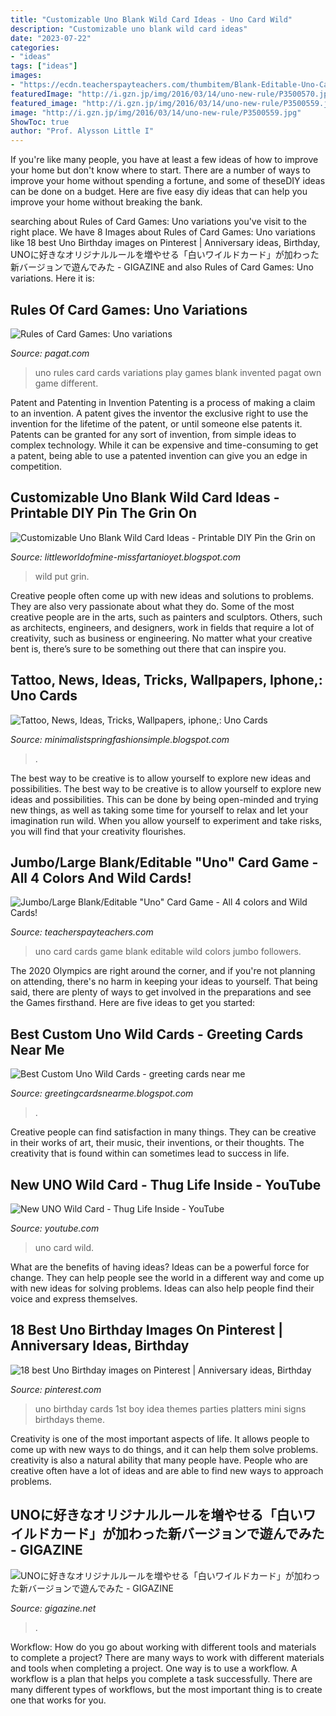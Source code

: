 ```yaml
---
title: "Customizable Uno Blank Wild Card Ideas - Uno Card Wild"
description: "Customizable uno blank wild card ideas"
date: "2023-07-22"
categories:
- "ideas"
tags: ["ideas"]
images:
- "https://ecdn.teacherspayteachers.com/thumbitem/Blank-Editable-Uno-Card-Game-All-4-colors-and-Wild-Cards--4563197-1565155751/original-4563197-3.jpg"
featuredImage: "http://i.gzn.jp/img/2016/03/14/uno-new-rule/P3500570.jpg"
featured_image: "http://i.gzn.jp/img/2016/03/14/uno-new-rule/P3500559.jpg"
image: "http://i.gzn.jp/img/2016/03/14/uno-new-rule/P3500559.jpg"
ShowToc: true
author: "Prof. Alysson Little I"
---
```



If you're like many people, you have at least a few ideas of how to improve your home but don't know where to start. There are a number of ways to improve your home without spending a fortune, and some of theseDIY ideas can be done on a budget. Here are five easy diy ideas that can help you improve your home without breaking the bank.

	

		
searching about Rules of Card Games: Uno variations you've visit to the right place. We have 8 Images about Rules of Card Games: Uno variations like 18 best Uno Birthday images on Pinterest | Anniversary ideas, Birthday, UNOに好きなオリジナルルールを増やせる「白いワイルドカード」が加わった新バージョンで遊んでみた - GIGAZINE and also Rules of Card Games: Uno variations. Here it is:
		
    
## Rules Of Card Games: Uno Variations

<img loading=lazy src="http://www.pagat.com/images/invented/UnoDealer.gif" onerror="this.onerror=null;this.src='https://tse1.mm.bing.net/th?id=OIP.IY_nsWviHNP5zwOcSr2Q-gAAAA&amp;pid=15.1';" alt="Rules of Card Games: Uno variations">

_Source: pagat.com_

>uno rules card cards variations play games blank invented pagat own game different. 

	

Patent and Patenting in Invention
Patenting is a process of making a claim to an invention. A patent gives the inventor the exclusive right to use the invention for the lifetime of the patent, or until someone else patents it. Patents can be granted for any sort of invention, from simple ideas to complex technology. While it can be expensive and time-consuming to get a patent, being able to use a patented invention can give you an edge in competition.

    
## Customizable Uno Blank Wild Card Ideas - Printable DIY Pin The Grin On

<img loading=lazy src="https://i.pinimg.com/originals/48/36/97/48369751ac2c9d436e04874081e1b1f2.jpg" onerror="this.onerror=null;this.src='https://tse4.mm.bing.net/th?id=OIP.I3jC3aefir7dzCPSKN9UqQHaEK&amp;pid=15.1';" alt="Customizable Uno Blank Wild Card Ideas - Printable DIY Pin the Grin on">

_Source: littleworldofmine-missfartanioyet.blogspot.com_

>wild put grin. 

	

Creative people often come up with new ideas and solutions to problems. They are also very passionate about what they do. Some of the most creative people are in the arts, such as painters and sculptors. Others, such as architects, engineers, and designers, work in fields that require a lot of creativity, such as business or engineering. No matter what your creative bent is, there’s sure to be something out there that can inspire you.

    
## Tattoo, News, Ideas, Tricks, Wallpapers, Iphone,: Uno Cards

<img loading=lazy src="https://lh6.googleusercontent.com/proxy/J0d5vRlZixXTotbO3VPyH_mD1bpac-zIk5Ceo-s1Sjnx-z9vKRpR0sZ-dvzufZySRYOvaA=w1200-h630-p-k-no-nu" onerror="this.onerror=null;this.src='https://tse1.mm.bing.net/th?id=OIP.A3VIflfnKodlzsqH7-v9UAHaJV&amp;pid=15.1';" alt="Tattoo, News, Ideas, Tricks, Wallpapers, iphone,: Uno Cards">

_Source: minimalistspringfashionsimple.blogspot.com_

>. 

	

The best way to be creative is to allow yourself to explore new ideas and possibilities.
The best way to be creative is to allow yourself to explore new ideas and possibilities. This can be done by being open-minded and trying new things, as well as taking some time for yourself to relax and let your imagination run wild. When you allow yourself to experiment and take risks, you will find that your creativity flourishes.

    
## Jumbo/Large Blank/Editable &quot;Uno&quot; Card Game - All 4 Colors And Wild Cards!

<img loading=lazy src="https://ecdn.teacherspayteachers.com/thumbitem/Blank-Editable-Uno-Card-Game-All-4-colors-and-Wild-Cards--4563197-1565155751/original-4563197-3.jpg" onerror="this.onerror=null;this.src='https://tse4.mm.bing.net/th?id=OIP.P1au7VGeQnzWL6HQzFAo8AAAAA&amp;pid=15.1';" alt="Jumbo/Large Blank/Editable &quot;Uno&quot; Card Game - All 4 colors and Wild Cards!">

_Source: teacherspayteachers.com_

>uno card cards game blank editable wild colors jumbo followers. 

	

The 2020 Olympics are right around the corner, and if you're not planning on attending, there's no harm in keeping your ideas to yourself. That being said, there are plenty of ways to get involved in the preparations and see the Games firsthand. Here are five ideas to get you started: 

    
## Best Custom Uno Wild Cards - Greeting Cards Near Me

<img loading=lazy src="http://i.gzn.jp/img/2016/03/14/uno-new-rule/P3500570.jpg" onerror="this.onerror=null;this.src='https://tse2.mm.bing.net/th?id=OIP.Fb4HzO3IHa8I-pFd7P29xAHaEK&amp;pid=15.1';" alt="Best Custom Uno Wild Cards - greeting cards near me">

_Source: greetingcardsnearme.blogspot.com_

>. 

	

Creative people can find satisfaction in many things. They can be creative in their works of art, their music, their inventions, or their thoughts. The creativity that is found within can sometimes lead to success in life.

    
## New UNO Wild Card - Thug Life Inside - YouTube

<img loading=lazy src="https://i.ytimg.com/vi/3BBqt2hV09A/maxresdefault.jpg" onerror="this.onerror=null;this.src='https://tse2.mm.bing.net/th?id=OIP.UglQXlWERi_VJUjGn2IXuQHaEK&amp;pid=15.1';" alt="New UNO Wild Card - Thug Life Inside - YouTube">

_Source: youtube.com_

>uno card wild. 

	

What are the benefits of having ideas?
Ideas can be a powerful force for change. They can help people see the world in a different way and come up with new ideas for solving problems. Ideas can also help people find their voice and express themselves.

    
## 18 Best Uno Birthday Images On Pinterest | Anniversary Ideas, Birthday

<img loading=lazy src="https://i.pinimg.com/736x/fc/81/a9/fc81a9c3d4f8858a70d7d250f33ce732--uno-birthday-party-birthday-ideas.jpg" onerror="this.onerror=null;this.src='https://tse3.mm.bing.net/th?id=OIP.dvtCJy-LfVNFaHOhT8PCuwHaJ3&amp;pid=15.1';" alt="18 best Uno Birthday images on Pinterest | Anniversary ideas, Birthday">

_Source: pinterest.com_

>uno birthday cards 1st boy idea themes parties platters mini signs birthdays theme. 

	

Creativity is one of the most important aspects of life. It allows people to come up with new ways to do things, and it can help them solve problems. creativity is also a natural ability that many people have. People who are creative often have a lot of ideas and are able to find new ways to approach problems.

    
## UNOに好きなオリジナルルールを増やせる「白いワイルドカード」が加わった新バージョンで遊んでみた - GIGAZINE

<img loading=lazy src="http://i.gzn.jp/img/2016/03/14/uno-new-rule/P3500559.jpg" onerror="this.onerror=null;this.src='https://tse1.mm.bing.net/th?id=OIP.qdCcywHr5KvC-gkwpSWlWgHaEK&amp;pid=15.1';" alt="UNOに好きなオリジナルルールを増やせる「白いワイルドカード」が加わった新バージョンで遊んでみた - GIGAZINE">

_Source: gigazine.net_

>. 

	

Workflow: How do you go about working with different tools and materials to complete a project?
There are many ways to work with different materials and tools when completing a project. One way is to use a workflow. A workflow is a plan that helps you complete a task successfully. There are many different types of workflows, but the most important thing is to create one that works for you.

